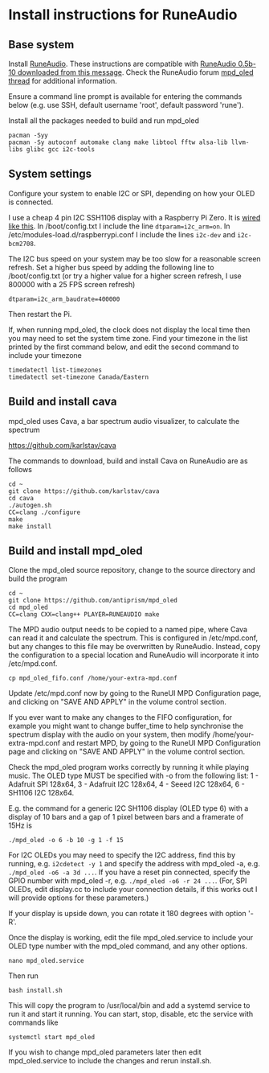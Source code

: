 # Install instructions for RuneAudio

## Base system

Install [RuneAudio](http://www.runeaudio.com/). These instructions are
compatible with [RuneAudio 0.5b-10 downloaded from this message](http://www.runeaudio.com/forum/runeaudio-0-5-beta-for-all-raspberry-pi-models-t6532.html).
Check the RuneAudio forum [mpd_oled thread](http://www.runeaudio.com/forum/mpd-vol-oled-status-and-spectrum-display-for-raspberry-pi-t6338.html) for additional information.

Ensure a command line prompt is available for entering the commands
below (e.g. use SSH, default username 'root', default password 'rune').

Install all the packages needed to build and run mpd_oled
```
pacman -Syy
pacman -Sy autoconf automake clang make libtool fftw alsa-lib llvm-libs glibc gcc i2c-tools
```

## System settings

Configure your system to enable I2C or SPI, depending on how your OLED
is connected.

I use a cheap 4 pin I2C SSH1106 display with a Raspberry Pi Zero. It is
[wired like this](https://www.14core.com/wp-content/uploads/2016/11/Raspberry-Pi-2-OLED_Screen-WIring-Diagram-Monocrome-I2C.jpg). In /boot/config.txt I
include the line `dtparam=i2c_arm=on`. In /etc/modules-load.d/raspberrypi.conf
I include the lines `i2c-dev` and `i2c-bcm2708`.

The I2C bus speed on your system may be too slow for a reasonable screen
refresh. Set a higher bus speed by adding the
following line to /boot/config.txt (or try a higher value for a higher
screen refresh, I use 800000 with a 25 FPS screen refresh)
```
dtparam=i2c_arm_baudrate=400000
```
Then restart the Pi.

If, when running mpd_oled, the clock does not display the local time then
you may need
to set the system time zone. Find your timezone in the list printed by the
first command below, and edit the second command to include your timezone
```
timedatectl list-timezones
timedatectl set-timezone Canada/Eastern
```

## Build and install cava

mpd_oled uses Cava, a bar spectrum audio visualizer, to calculate the spectrum
   
   <https://github.com/karlstav/cava>

The commands to download, build and install Cava on RuneAudio are as follows
```
cd ~
git clone https://github.com/karlstav/cava
cd cava
./autogen.sh
CC=clang ./configure
make
make install
```

## Build and install mpd_oled

Clone the mpd_oled source repository, change to the source directory and build
the program
```
cd ~
git clone https://github.com/antiprism/mpd_oled
cd mpd_oled
CC=clang CXX=clang++ PLAYER=RUNEAUDIO make
```

The MPD audio output needs to be copied to a named pipe, where Cava can
read it and calculate the spectrum. This is configured in /etc/mpd.conf,
but any changes to this file may be overwritten by RuneAudio. Instead,
copy the configuration to a special location and RuneAudio will
incorporate it into /etc/mpd.conf.
```
cp mpd_oled_fifo.conf /home/your-extra-mpd.conf
```
Update /etc/mpd.conf now by going to the RuneUI MPD Configuration
page, and clicking on "SAVE AND APPLY" in the volume control section.

If you ever want to make any changes to the FIFO configuration,
for example you might want to change buffer_time to help synchronise
the spectrum display with the audio on your system,
then modify /home/your-extra-mpd.conf and restart MPD,
by going to the RuneUI MPD Configuration page and clicking on
"SAVE AND APPLY" in the volume control section.

Check the mpd_oled program works correctly by running it while playing music.
The OLED type MUST be specified with -o from the following list:
    1 - Adafruit SPI 128x64,
    3 - Adafruit I2C 128x64,
    4 - Seeed I2C 128x64,
    6 - SH1106 I2C 128x64.

E.g. the command for a generic I2C SH1106 display (OLED type 6) with
a display of 10 bars and a gap of 1 pixel between bars and a framerate
of 15Hz is
```
./mpd_oled -o 6 -b 10 -g 1 -f 15
```
For I2C OLEDs you may need to specify the I2C address, find this by running,
e.g. `i2cdetect -y 1` and specify the address with mpd_oled -a,
e.g. `./mpd_oled -o6 -a 3d ...`. If you have a reset pin connected, specify
the GPIO number with mpd_oled -r, e.g. `./mpd_oled -o6 -r 24 ...`. (For, SPI
OLEDs, edit display.cc to include your connection details, if this works
out I will provide options for these parameters.)

If your display is upside down, you can rotate it 180 degrees with option '-R'.

Once the display is working, edit the file mpd_oled.service to include
your OLED type number with the mpd_oled command, and any other options.
```
nano mpd_oled.service
```

Then run
```
bash install.sh
```
This will copy the program to /usr/local/bin and add a systemd service
to run it and start it running. You can start, stop, disable, etc the
service with commands like
```
systemctl start mpd_oled
```
If you wish to change mpd_oled parameters later then edit mpd_oled.service
to include the changes and rerun install.sh.

